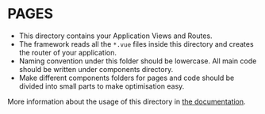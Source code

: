 # PAGES

* This directory contains your Application Views and Routes.
* The framework reads all the `*.vue` files inside this directory and creates the router of your application.
* Naming convention under this folder should be lowercase. All main code should be written under components directory.
* Make different components folders for pages and code should be divided into small parts to make optimisation easy.  

More information about the usage of this directory in [the documentation](https://nuxt.com/docs/getting-started/routing).

